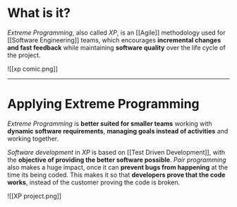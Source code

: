 # What is it?

*Extreme Programming*, also called *XP*, is an [[Agile]] methodology used for [[Software Engineering]] teams, which encourages **incremental changes and fast feedback** while maintaining **software quality** over the life cycle of the project.

![[xp comic.png]]
___
# Applying Extreme Programming

*Extreme Programming* is **better suited for smaller teams** working with **dynamic software requirements**, **managing goals instead of activities** and working together.

*Software development* in *XP* is based on [[Test Driven Development]], with the **objective of providing the better software possible**. *Pair programming* also makes a huge impact, once it can **prevent bugs from  happening** at the time its being coded. This makes it so that **developers prove that the code works**, instead of the customer proving the code is broken.

![[XP project.png]]

